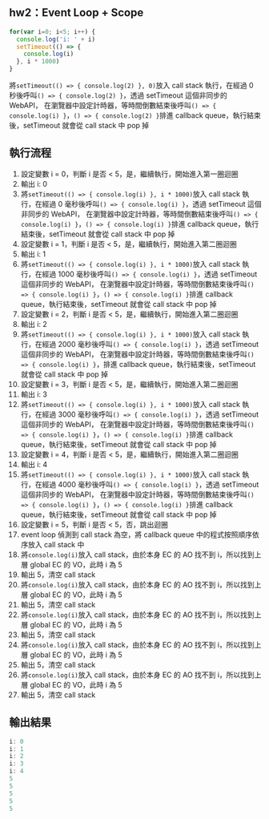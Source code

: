 ## hw2：Event Loop + Scope
```js
for(var i=0; i<5; i++) {
  console.log('i: ' + i)
  setTimeout(() => {
    console.log(i)
  }, i * 1000)
}
```
將`setTimeout(() => { console.log(2) }, 0)`放入 call stack 執行，在經過 0 秒後呼叫`() => { console.log(2) }`，透過 setTimeout 這個非同步的 WebAPI，
在瀏覽器中設定計時器，等時間倒數結束後呼叫`() => { console.log(i) }`，`() => { console.log(2) }`排進 callback queue，執行結束後，setTimeout 就會從 call stack 中 pop 掉
## 執行流程
1. 設定變數 i = 0，判斷 i 是否 < 5，是，繼續執行，開始進入第一圈迴圈
2. 輸出 i: 0
3. 將`setTimeout(() => { console.log(i) }, i * 1000)`放入 call stack 執行，在經過 0 毫秒後呼叫`() => { console.log(i) }`，透過 setTimeout 這個非同步的 WebAPI，
在瀏覽器中設定計時器，等時間倒數結束後呼叫`() => { console.log(i) }`，`() => { console.log(i) }`排進 callback queue，執行結束後，setTimeout 就會從 call stack 中 pop 掉
4. 設定變數 i = 1，判斷 i 是否 < 5，是，繼續執行，開始進入第二圈迴圈
5. 輸出 i: 1
6. 將`setTimeout(() => { console.log(i) }, i * 1000)`放入 call stack 執行，在經過 1000 毫秒後呼叫`() => { console.log(i) }`，透過 setTimeout 這個非同步的 WebAPI，
在瀏覽器中設定計時器，等時間倒數結束後呼叫`() => { console.log(i) }`，`() => { console.log(i) }`排進 callback queue，執行結束後，setTimeout 就會從 call stack 中 pop 掉
7. 設定變數 i = 2，判斷 i 是否 < 5，是，繼續執行，開始進入第二圈迴圈
8. 輸出 i: 2
9. 將`setTimeout(() => { console.log(i) }, i * 1000)`放入 call stack 執行，在經過 2000 毫秒後呼叫`() => { console.log(i) }`，透過 setTimeout 這個非同步的 WebAPI，
在瀏覽器中設定計時器，等時間倒數結束後呼叫`() => { console.log(i) }`，排進 callback queue，執行結束後，setTimeout 就會從 call stack 中 pop 掉
10. 設定變數 i = 3，判斷 i 是否 < 5，是，繼續執行，開始進入第二圈迴圈
11. 輸出 i: 3
12. 將`setTimeout(() => { console.log(i) }, i * 1000)`放入 call stack 執行，在經過 3000 毫秒後呼叫`() => { console.log(i) }`，透過 setTimeout 這個非同步的 WebAPI，
在瀏覽器中設定計時器，等時間倒數結束後呼叫`() => { console.log(i) }`，`() => { console.log(i) }`排進 callback queue，執行結束後，setTimeout 就會從 call stack 中 pop 掉
13. 設定變數 i = 4，判斷 i 是否 < 5，是，繼續執行，開始進入第二圈迴圈
14. 輸出 i: 4
15. 將`setTimeout(() => { console.log(i) }, i * 1000)`放入 call stack 執行，在經過 4000 毫秒後呼叫`() => { console.log(i) }`，透過 setTimeout 這個非同步的 WebAPI，
在瀏覽器中設定計時器，等時間倒數結束後呼叫`() => { console.log(i) }`，`() => { console.log(i) }`排進 callback queue，執行結束後，setTimeout 就會從 call stack 中 pop 掉
16. 設定變數 i = 5，判斷 i 是否 < 5，否，跳出迴圈
17. event loop 偵測到 call stack 為空，將 callback queue 中的程式按照順序依序放入 call stack 中
18. 將`console.log(i)`放入 call stack，由於本身 EC 的 AO 找不到 i，所以找到上層 global EC 的 VO，此時 i 為 5
19. 輸出 5，清空 call stack
20. 將`console.log(i)`放入 call stack，由於本身 EC 的 AO 找不到 i，所以找到上層 global EC 的 VO，此時 i 為 5
21. 輸出 5，清空 call stack
22. 將`console.log(i)`放入 call stack，由於本身 EC 的 AO 找不到 i，所以找到上層 global EC 的 VO，此時 i 為 5
23. 輸出 5，清空 call stack
24. 將`console.log(i)`放入 call stack，由於本身 EC 的 AO 找不到 i，所以找到上層 global EC 的 VO，此時 i 為 5
25. 輸出 5，清空 call stack
26. 將`console.log(i)`放入 call stack，由於本身 EC 的 AO 找不到 i，所以找到上層 global EC 的 VO，此時 i 為 5
27. 輸出 5，清空 call stack

## 輸出結果
```js
i: 0
i: 1
i: 2
i: 3
i: 4
5
5
5
5
5
```
